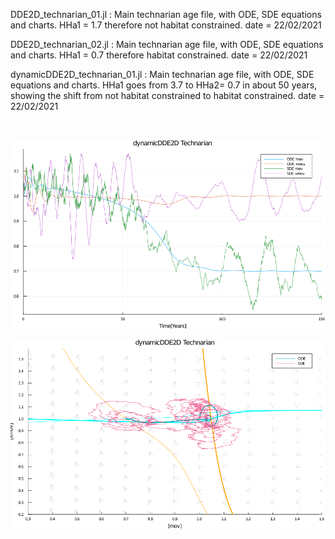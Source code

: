 
DDE2D_technarian_01.jl  :
Main technarian age file, with ODE, SDE equations and charts.  HHa1 = 1.7 therefore not habitat constrained.
date = 22/02/2021


DDE2D_technarian_02.jl  :
Main technarian age file, with ODE, SDE equations and charts.  HHa1 = 0.7 therefore habitat constrained.
date = 22/02/2021


dynamicDDE2D_technarian_01.jl  :
Main technarian age file, with ODE, SDE equations and charts.  HHa1 goes from 3.7 to HHa2= 0.7 in about 50 years, showing the shift from
not habitat constrained to habitat constrained.
date = 22/02/2021

<br>


![technarian society getting constraint by habitat capacity](https://raw.githubusercontent.com/joeganiomego/TYSDS_2020CE/main/technarian/dynamicDDE2D_technarian_01_3big.png)


![technarian society getting constraint by habitat capacity](https://raw.githubusercontent.com/joeganiomego/TYSDS_2020CE/main/technarian/dynamicDDE2D_technarian_01_2big.png)
